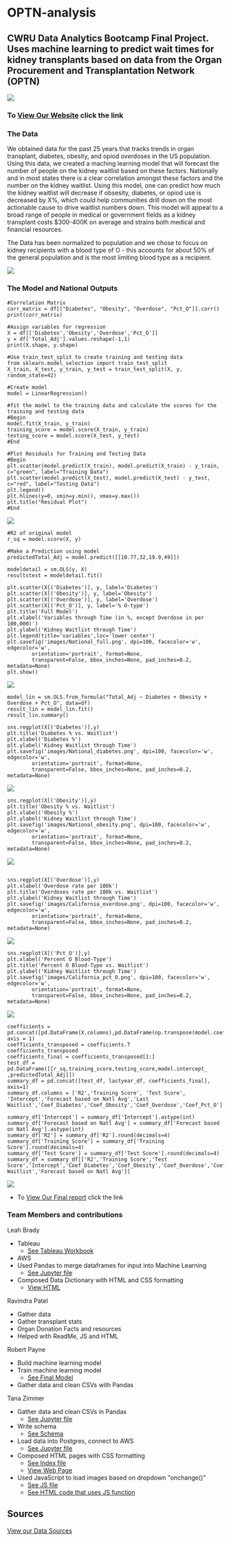 # OPTN-analysis
## CWRU Data Analytics Bootcamp Final Project. Uses machine learning to predict wait times for kidney transplants based on data from the Organ Procurement and Transplantation Network (OPTN)

![](images/Organ.png)

### To [View Our Website](https://lbrady1025.github.io/OPTN-analysis/index.html) click the link

### The Data
We obtained data for the past 25 years that tracks trends in organ transplant, diabetes, obesity, and opiod overdoses in the US population.  Using this data, we created a maching learning model that will forecast the number of people on the kidney waitlist based on these factors.  Nationally and in most states there is a clear correlation amongst these factors and the number on the kidney waitlist.  Using this model, one can predict how much the kidney waitlist will decrease if obsesity, diabetes, or opiod use is decreased by X%, which could help communities drill down on the most actionable cause to drive waitlist numbers down.  This model will appeal to a broad range of people in medical or government fields as a kidney transplant costs $300-400K on average and strains both medical and financial resources.

The Data has been normalized to population and we chose to focus on kidney recipients with a blood type of O - this accounts for about 50% of the general population and is the most limiting blood type as a recipient.

![](https://github.com/Lbrady1025/OPTN-analysis/blob/main/images/blood_types.jpg)

### The Model and National Outputs
````
#Correlation Matrix
corr_matrix = df[["Diabetes", "Obesity", "Overdose", "Pct_O"]].corr()
print(corr_matrix)
````
````
#Assign variables for regression
X = df[['Diabetes','Obesity','Overdose','Pct_O']]
y = df['Total_Adj'].values.reshape(-1,1)
print(X.shape, y.shape)
````
````
#Use train_test_split to create training and testing data
from sklearn.model_selection import train_test_split
X_train, X_test, y_train, y_test = train_test_split(X, y, random_state=42)
````
````
#Create model
model = LinearRegression()
````
````
#fit the model to the training data and calculate the scores for the training and testing data
#Begin
model.fit(X_train, y_train)
training_score = model.score(X_train, y_train)
testing_score = model.score(X_test, y_test)
#End
````

````
#Plot Residuals for Training and Testing Data
#Begin
plt.scatter(model.predict(X_train), model.predict(X_train) - y_train, c="green", label="Training Data")
plt.scatter(model.predict(X_test), model.predict(X_test) - y_test, c="red", label="Testing Data")
plt.legend()
plt.hlines(y=0, xmin=y.min(), xmax=y.max())
plt.title("Residual Plot")
#End
````
![](https://github.com/Lbrady1025/OPTN-analysis/blob/main/images/Nattional_Residual_Plot.png)
````
#R2 of original model
r_sq = model.score(X, y)
````
````
#Make a Prediction using model
predictedTotal_Adj = model.predict([[10.77,32,19.9,49]])
````
````
modeldetail = sm.OLS(y, X)
resultstest = modeldetail.fit()
````
````
plt.scatter(X[('Diabetes')], y, label='Diabetes')
plt.scatter(X[('Obesity')], y, label='Obesity')
plt.scatter(X[('Overdose')], y, label='Overdose')
plt.scatter(X[('Pct_O')], y, label='% O-type')
plt.title('Full Model')
plt.xlabel('Variables through Time (in %, except Overdose in per 100,000)')
plt.ylabel('Kidney Waitlist through Time')
plt.legend(title='variables',loc='lower center')
plt.savefig('images/National_full.png', dpi=100, facecolor='w', edgecolor='w',
        orientation='portrait', format=None,
        transparent=False, bbox_inches=None, pad_inches=0.2, metadata=None)
plt.show()
````
![](https://github.com/Lbrady1025/OPTN-analysis/blob/main/images/National_full.png)
````
model_lin = sm.OLS.from_formula("Total_Adj ~ Diabetes + Obesity + Overdose + Pct_O", data=df)
result_lin = model_lin.fit()
result_lin.summary()
````
````
sns.regplot(X[('Diabetes')],y)
plt.title('Diabetes % vs. Waitlist')
plt.xlabel('Diabetes %')
plt.ylabel('Kidney Waitlist through Time')
plt.savefig('images/National_diabetes.png', dpi=100, facecolor='w', edgecolor='w',
        orientation='portrait', format=None,
        transparent=False, bbox_inches=None, pad_inches=0.2, metadata=None)
````
![](https://github.com/Lbrady1025/OPTN-analysis/blob/main/images/National_diabetes.png)
````
sns.regplot(X[('Obesity')],y)
plt.title('Obesity % vs. Waitlist')
plt.xlabel('Obesity %')
plt.ylabel('Kidney Waitlist through Time')
plt.savefig('images/National_obesity.png', dpi=100, facecolor='w', edgecolor='w',
        orientation='portrait', format=None,
        transparent=False, bbox_inches=None, pad_inches=0.2, metadata=None)
````
![](https://github.com/Lbrady1025/OPTN-analysis/blob/main/images/National_obesity.png)
````

sns.regplot(X[('Overdose')],y)
plt.xlabel('Overdose rate per 100k')
plt.title('Overdoses rate per 100k vs. Waitlist')
plt.ylabel('Kidney Waitlist through Time')
plt.savefig('images/California_overdose.png', dpi=100, facecolor='w', edgecolor='w',
        orientation='portrait', format=None,
        transparent=False, bbox_inches=None, pad_inches=0.2, metadata=None)
````
![](https://github.com/Lbrady1025/OPTN-analysis/blob/main/images/National_overdose.png)
````
sns.regplot(X[('Pct_O')],y)
plt.xlabel('Percent O Blood-Type')
plt.title('Percent O Blood-Type vs. Waitlist')
plt.ylabel('Kidney Waitlist through Time')
plt.savefig('images/California_pct_O.png', dpi=100, facecolor='w', edgecolor='w',
        orientation='portrait', format=None,
        transparent=False, bbox_inches=None, pad_inches=0.2, metadata=None)
````
![](https://github.com/Lbrady1025/OPTN-analysis/blob/main/images/National_pct_O.png)
````
coefficients = pd.concat([pd.DataFrame(X.columns),pd.DataFrame(np.transpose(model.coef_))], axis = 1)
coefficients_transposed = coefficients.T
coefficients_transposed
coefficients_final = coefficients_transposed[1:]
test_df = pd.DataFrame([[r_sq,training_score,testing_score,model.intercept_ ,predictedTotal_Adj]])
summary_df = pd.concat([test_df, lastyear_df, coefficients_final], axis=1)
summary_df.columns = ['R2','Training Score', 'Test Score', 'Intercept','Forecast based on Natl Avg','Last Waitlist','Coef_Diabetes','Coef_Obesity','Coef_Overdose','Coef_Pct_O']
````
````
summary_df['Intercept'] = summary_df['Intercept'].astype(int)
summary_df['Forecast based on Natl Avg'] = summary_df['Forecast based on Natl Avg'].astype(int)
summary_df['R2'] = summary_df['R2'].round(decimals=4)
summary_df['Training Score'] = summary_df['Training Score'].round(decimals=4)
summary_df['Test Score'] = summary_df['Test Score'].round(decimals=4)
summary_df = summary_df[['R2','Training Score','Test Score','Intercept','Coef_Diabetes','Coef_Obesity','Coef_Overdose','Coef_Pct_O','Last Waitlist','Forecast based on Natl Avg']]
````
![](https://github.com/Lbrady1025/OPTN-analysis/blob/main/images/National_summary.png)


* To [View Our Final report](https://docs.google.com/document/d/1401tPurWlWV4Hn_f_I_dPPyAYaeTOMThJ_qQTsY0N_E/edit#heading=h.af80tl7prv5v) click the link



### Team Members and contributions

Leah Brady
  * Tableau
    * [See Tableau Workbook](https://github.com/Lbrady1025/OPTN-analysis/blob/main/OPTN%20Analysis.twbx)
  * AWS
  * Used Pandas to merge dataframes for input into Machine Learning 
    * [See Jupyter file](https://github.com/Lbrady1025/OPTN-analysis/blob/main/datamerge.ipynb)
  * Composed Data Dictionary with HTML and CSS formatting 
    * [View HTML](https://github.com/Lbrady1025/OPTN-analysis/blob/main/data_dict.html)
  
Ravindra Patel
  * Gather data
  * Gather transplant stats
  * Organ Donation Facts and resources
  * Helped with ReadMe, JS and HTML
  
Robert Payne
  * Build machine learning model
  * Train machine learning model
    * [See Final Model](https://github.com/Lbrady1025/OPTN-analysis/blob/main/timeseries_v6.ipynb)
  * Gather data and clean CSVs with Pandas
  
Tana Zimmer
  * Gather data and clean CSVs in Pandas 
    * [See Jupyter file](https://github.com/Lbrady1025/OPTN-analysis/blob/main/csv_to_sql.ipynb)
  * Write schema 
    * [See Schema](https://github.com/Lbrady1025/OPTN-analysis/blob/main/resources/schema.txt)
  * Load data into Postgres, connect to AWS 
    * [See Jupyter file](https://github.com/Lbrady1025/OPTN-analysis/blob/main/csv_to_sql.ipynb)
  * Composed HTML pages with CSS formatting
    * [See Index file](https://github.com/Lbrady1025/OPTN-analysis/blob/main/index.html)
    *  [View Web Page](https://lbrady1025.github.io/OPTN-analysis/index.html)
  * Used JavaScript to load images based on dropdown "onchange()" 
    * [See JS file](https://github.com/Lbrady1025/OPTN-analysis/blob/main/js/state.js)  
    * [See HTML code that uses JS function](https://github.com/Lbrady1025/OPTN-analysis/blob/main/states.html)
  
## Sources
[View our Data Sources](https://lbrady1025.github.io/OPTN-analysis/data.html)
